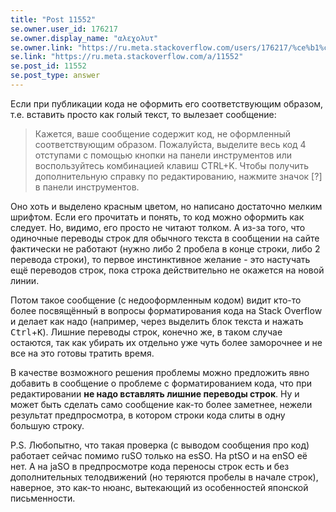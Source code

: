 ```yaml
---
title: "Post 11552"
se.owner.user_id: 176217
se.owner.display_name: "αλεχολυτ"
se.owner.link: "https://ru.meta.stackoverflow.com/users/176217/%ce%b1%ce%bb%ce%b5%cf%87%ce%bf%ce%bb%cf%85%cf%84"
se.link: "https://ru.meta.stackoverflow.com/a/11552"
se.post_id: 11552
se.post_type: answer
---
```

<p>Если при публикации кода не оформить его соответствующим образом, т.е. вставить просто как голый текст, то вылезает сообщение:</p>
<blockquote>
<p>Кажется, ваше сообщение содержит код, не оформленный соответствующим образом. Пожалуйста, выделите весь код 4 отступами с помощью кнопки на панели инструментов или воспользуйтесь комбинацией клавиш CTRL+K. Чтобы получить дополнительную справку по редактированию, нажмите значок [?] в панели инструментов.</p>
</blockquote>
<p>Оно хоть и выделено красным цветом, но написано достаточно мелким шрифтом. Если его прочитать и понять, то код можно оформить как следует. Но, видимо, его просто не читают толком. А из-за того, что
одиночные
переводы
строк
для обычного текста в сообщении на сайте фактически не работают (нужно либо 2 пробела в конце строки, либо 2 перевода строки), то первое инстинктивное желание - это настучать ещё переводов строк, пока строка действительно не окажется на новой линии.</p>
<p>Потом такое сообщение (с недооформленным кодом) видит кто-то более посвящённый в вопросы форматирования кода на Stack Overflow и делает как надо (например, через выделить блок текста и нажать <kbd>Ctrl</kbd>+<kbd>K</kbd>). Лишние переводы строк, конечно же, в таком случае остаются, так как убирать их отдельно уже чуть более заморочнее и не все на это готовы тратить время.</p>
<p>В качестве возможного решения проблемы можно предложить явно добавить в сообщение о проблеме с форматированием кода, что при редактировании <strong>не надо вставлять лишние переводы строк</strong>. Ну и может быть сделать само сообщение как-то более заметнее, нежели результат предпросмотра, в котором строки кода слиты в одну большую строку.</p>
<p>P.S. Любопытно, что такая проверка (с выводом сообщения про код) работает сейчас помимо ruSO только на esSO. На ptSO и на enSO её нет. А на jaSO в предпросмотре кода переносы строк есть и без дополнительных телодвижений (но теряются пробелы в начале строк), наверное, это как-то нюанс, вытекающий из особенностей японской письменности.</p>
